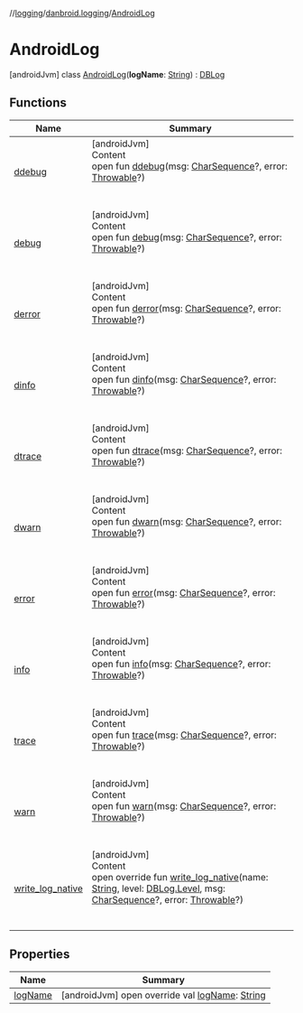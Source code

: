 //[logging](../../../index.md)/[danbroid.logging](../index.md)/[AndroidLog](index.md)



# AndroidLog  
 [androidJvm] class [AndroidLog](index.md)(**logName**: [String](https://kotlinlang.org/api/latest/jvm/stdlib/kotlin/-string/index.html)) : [DBLog](../../../../logging/danbroid.logging/-d-b-log/index.md)   


## Functions  
  
|  Name |  Summary | 
|---|---|
| <a name="danbroid.logging/DBLog/ddebug/#kotlin.CharSequence?#kotlin.Throwable?/PointingToDeclaration/"></a>[ddebug](index.md#%5Bdanbroid.logging%2FDBLog%2Fddebug%2F%23kotlin.CharSequence%3F%23kotlin.Throwable%3F%2FPointingToDeclaration%2F%5D%2FFunctions%2F-1464534910)| <a name="danbroid.logging/DBLog/ddebug/#kotlin.CharSequence?#kotlin.Throwable?/PointingToDeclaration/"></a>[androidJvm]  <br>Content  <br>open fun [ddebug](index.md#%5Bdanbroid.logging%2FDBLog%2Fddebug%2F%23kotlin.CharSequence%3F%23kotlin.Throwable%3F%2FPointingToDeclaration%2F%5D%2FFunctions%2F-1464534910)(msg: [CharSequence](https://kotlinlang.org/api/latest/jvm/stdlib/kotlin/-char-sequence/index.html)?, error: [Throwable](https://kotlinlang.org/api/latest/jvm/stdlib/kotlin/-throwable/index.html)?)  <br><br><br>|
| <a name="danbroid.logging/DBLog/debug/#kotlin.CharSequence?#kotlin.Throwable?/PointingToDeclaration/"></a>[debug](index.md#%5Bdanbroid.logging%2FDBLog%2Fdebug%2F%23kotlin.CharSequence%3F%23kotlin.Throwable%3F%2FPointingToDeclaration%2F%5D%2FFunctions%2F-1464534910)| <a name="danbroid.logging/DBLog/debug/#kotlin.CharSequence?#kotlin.Throwable?/PointingToDeclaration/"></a>[androidJvm]  <br>Content  <br>open fun [debug](index.md#%5Bdanbroid.logging%2FDBLog%2Fdebug%2F%23kotlin.CharSequence%3F%23kotlin.Throwable%3F%2FPointingToDeclaration%2F%5D%2FFunctions%2F-1464534910)(msg: [CharSequence](https://kotlinlang.org/api/latest/jvm/stdlib/kotlin/-char-sequence/index.html)?, error: [Throwable](https://kotlinlang.org/api/latest/jvm/stdlib/kotlin/-throwable/index.html)?)  <br><br><br>|
| <a name="danbroid.logging/DBLog/derror/#kotlin.CharSequence?#kotlin.Throwable?/PointingToDeclaration/"></a>[derror](index.md#%5Bdanbroid.logging%2FDBLog%2Fderror%2F%23kotlin.CharSequence%3F%23kotlin.Throwable%3F%2FPointingToDeclaration%2F%5D%2FFunctions%2F-1464534910)| <a name="danbroid.logging/DBLog/derror/#kotlin.CharSequence?#kotlin.Throwable?/PointingToDeclaration/"></a>[androidJvm]  <br>Content  <br>open fun [derror](index.md#%5Bdanbroid.logging%2FDBLog%2Fderror%2F%23kotlin.CharSequence%3F%23kotlin.Throwable%3F%2FPointingToDeclaration%2F%5D%2FFunctions%2F-1464534910)(msg: [CharSequence](https://kotlinlang.org/api/latest/jvm/stdlib/kotlin/-char-sequence/index.html)?, error: [Throwable](https://kotlinlang.org/api/latest/jvm/stdlib/kotlin/-throwable/index.html)?)  <br><br><br>|
| <a name="danbroid.logging/DBLog/dinfo/#kotlin.CharSequence?#kotlin.Throwable?/PointingToDeclaration/"></a>[dinfo](index.md#%5Bdanbroid.logging%2FDBLog%2Fdinfo%2F%23kotlin.CharSequence%3F%23kotlin.Throwable%3F%2FPointingToDeclaration%2F%5D%2FFunctions%2F-1464534910)| <a name="danbroid.logging/DBLog/dinfo/#kotlin.CharSequence?#kotlin.Throwable?/PointingToDeclaration/"></a>[androidJvm]  <br>Content  <br>open fun [dinfo](index.md#%5Bdanbroid.logging%2FDBLog%2Fdinfo%2F%23kotlin.CharSequence%3F%23kotlin.Throwable%3F%2FPointingToDeclaration%2F%5D%2FFunctions%2F-1464534910)(msg: [CharSequence](https://kotlinlang.org/api/latest/jvm/stdlib/kotlin/-char-sequence/index.html)?, error: [Throwable](https://kotlinlang.org/api/latest/jvm/stdlib/kotlin/-throwable/index.html)?)  <br><br><br>|
| <a name="danbroid.logging/DBLog/dtrace/#kotlin.CharSequence?#kotlin.Throwable?/PointingToDeclaration/"></a>[dtrace](index.md#%5Bdanbroid.logging%2FDBLog%2Fdtrace%2F%23kotlin.CharSequence%3F%23kotlin.Throwable%3F%2FPointingToDeclaration%2F%5D%2FFunctions%2F-1464534910)| <a name="danbroid.logging/DBLog/dtrace/#kotlin.CharSequence?#kotlin.Throwable?/PointingToDeclaration/"></a>[androidJvm]  <br>Content  <br>open fun [dtrace](index.md#%5Bdanbroid.logging%2FDBLog%2Fdtrace%2F%23kotlin.CharSequence%3F%23kotlin.Throwable%3F%2FPointingToDeclaration%2F%5D%2FFunctions%2F-1464534910)(msg: [CharSequence](https://kotlinlang.org/api/latest/jvm/stdlib/kotlin/-char-sequence/index.html)?, error: [Throwable](https://kotlinlang.org/api/latest/jvm/stdlib/kotlin/-throwable/index.html)?)  <br><br><br>|
| <a name="danbroid.logging/DBLog/dwarn/#kotlin.CharSequence?#kotlin.Throwable?/PointingToDeclaration/"></a>[dwarn](index.md#%5Bdanbroid.logging%2FDBLog%2Fdwarn%2F%23kotlin.CharSequence%3F%23kotlin.Throwable%3F%2FPointingToDeclaration%2F%5D%2FFunctions%2F-1464534910)| <a name="danbroid.logging/DBLog/dwarn/#kotlin.CharSequence?#kotlin.Throwable?/PointingToDeclaration/"></a>[androidJvm]  <br>Content  <br>open fun [dwarn](index.md#%5Bdanbroid.logging%2FDBLog%2Fdwarn%2F%23kotlin.CharSequence%3F%23kotlin.Throwable%3F%2FPointingToDeclaration%2F%5D%2FFunctions%2F-1464534910)(msg: [CharSequence](https://kotlinlang.org/api/latest/jvm/stdlib/kotlin/-char-sequence/index.html)?, error: [Throwable](https://kotlinlang.org/api/latest/jvm/stdlib/kotlin/-throwable/index.html)?)  <br><br><br>|
| <a name="danbroid.logging/DBLog/error/#kotlin.CharSequence?#kotlin.Throwable?/PointingToDeclaration/"></a>[error](index.md#%5Bdanbroid.logging%2FDBLog%2Ferror%2F%23kotlin.CharSequence%3F%23kotlin.Throwable%3F%2FPointingToDeclaration%2F%5D%2FFunctions%2F-1464534910)| <a name="danbroid.logging/DBLog/error/#kotlin.CharSequence?#kotlin.Throwable?/PointingToDeclaration/"></a>[androidJvm]  <br>Content  <br>open fun [error](index.md#%5Bdanbroid.logging%2FDBLog%2Ferror%2F%23kotlin.CharSequence%3F%23kotlin.Throwable%3F%2FPointingToDeclaration%2F%5D%2FFunctions%2F-1464534910)(msg: [CharSequence](https://kotlinlang.org/api/latest/jvm/stdlib/kotlin/-char-sequence/index.html)?, error: [Throwable](https://kotlinlang.org/api/latest/jvm/stdlib/kotlin/-throwable/index.html)?)  <br><br><br>|
| <a name="danbroid.logging/DBLog/info/#kotlin.CharSequence?#kotlin.Throwable?/PointingToDeclaration/"></a>[info](index.md#%5Bdanbroid.logging%2FDBLog%2Finfo%2F%23kotlin.CharSequence%3F%23kotlin.Throwable%3F%2FPointingToDeclaration%2F%5D%2FFunctions%2F-1464534910)| <a name="danbroid.logging/DBLog/info/#kotlin.CharSequence?#kotlin.Throwable?/PointingToDeclaration/"></a>[androidJvm]  <br>Content  <br>open fun [info](index.md#%5Bdanbroid.logging%2FDBLog%2Finfo%2F%23kotlin.CharSequence%3F%23kotlin.Throwable%3F%2FPointingToDeclaration%2F%5D%2FFunctions%2F-1464534910)(msg: [CharSequence](https://kotlinlang.org/api/latest/jvm/stdlib/kotlin/-char-sequence/index.html)?, error: [Throwable](https://kotlinlang.org/api/latest/jvm/stdlib/kotlin/-throwable/index.html)?)  <br><br><br>|
| <a name="danbroid.logging/DBLog/trace/#kotlin.CharSequence?#kotlin.Throwable?/PointingToDeclaration/"></a>[trace](index.md#%5Bdanbroid.logging%2FDBLog%2Ftrace%2F%23kotlin.CharSequence%3F%23kotlin.Throwable%3F%2FPointingToDeclaration%2F%5D%2FFunctions%2F-1464534910)| <a name="danbroid.logging/DBLog/trace/#kotlin.CharSequence?#kotlin.Throwable?/PointingToDeclaration/"></a>[androidJvm]  <br>Content  <br>open fun [trace](index.md#%5Bdanbroid.logging%2FDBLog%2Ftrace%2F%23kotlin.CharSequence%3F%23kotlin.Throwable%3F%2FPointingToDeclaration%2F%5D%2FFunctions%2F-1464534910)(msg: [CharSequence](https://kotlinlang.org/api/latest/jvm/stdlib/kotlin/-char-sequence/index.html)?, error: [Throwable](https://kotlinlang.org/api/latest/jvm/stdlib/kotlin/-throwable/index.html)?)  <br><br><br>|
| <a name="danbroid.logging/DBLog/warn/#kotlin.CharSequence?#kotlin.Throwable?/PointingToDeclaration/"></a>[warn](index.md#%5Bdanbroid.logging%2FDBLog%2Fwarn%2F%23kotlin.CharSequence%3F%23kotlin.Throwable%3F%2FPointingToDeclaration%2F%5D%2FFunctions%2F-1464534910)| <a name="danbroid.logging/DBLog/warn/#kotlin.CharSequence?#kotlin.Throwable?/PointingToDeclaration/"></a>[androidJvm]  <br>Content  <br>open fun [warn](index.md#%5Bdanbroid.logging%2FDBLog%2Fwarn%2F%23kotlin.CharSequence%3F%23kotlin.Throwable%3F%2FPointingToDeclaration%2F%5D%2FFunctions%2F-1464534910)(msg: [CharSequence](https://kotlinlang.org/api/latest/jvm/stdlib/kotlin/-char-sequence/index.html)?, error: [Throwable](https://kotlinlang.org/api/latest/jvm/stdlib/kotlin/-throwable/index.html)?)  <br><br><br>|
| <a name="danbroid.logging/AndroidLog/write_log_native/#kotlin.String#danbroid.logging.DBLog.Level#kotlin.CharSequence?#kotlin.Throwable?/PointingToDeclaration/"></a>[write_log_native](write_log_native.md)| <a name="danbroid.logging/AndroidLog/write_log_native/#kotlin.String#danbroid.logging.DBLog.Level#kotlin.CharSequence?#kotlin.Throwable?/PointingToDeclaration/"></a>[androidJvm]  <br>Content  <br>open override fun [write_log_native](write_log_native.md)(name: [String](https://kotlinlang.org/api/latest/jvm/stdlib/kotlin/-string/index.html), level: [DBLog.Level](../../../../logging/danbroid.logging/-d-b-log/-level/index.md), msg: [CharSequence](https://kotlinlang.org/api/latest/jvm/stdlib/kotlin/-char-sequence/index.html)?, error: [Throwable](https://kotlinlang.org/api/latest/jvm/stdlib/kotlin/-throwable/index.html)?)  <br><br><br>|


## Properties  
  
|  Name |  Summary | 
|---|---|
| <a name="danbroid.logging/AndroidLog/logName/#/PointingToDeclaration/"></a>[logName](log-name.md)| <a name="danbroid.logging/AndroidLog/logName/#/PointingToDeclaration/"></a> [androidJvm] open override val [logName](log-name.md): [String](https://kotlinlang.org/api/latest/jvm/stdlib/kotlin/-string/index.html)   <br>|

